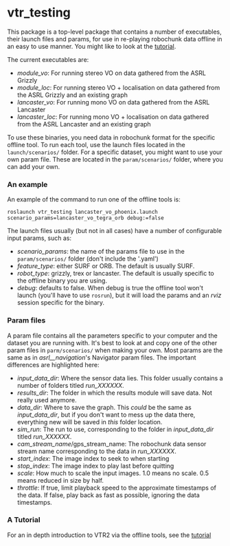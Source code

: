 # vtr_testing

This package is a top-level package that contains a number of executables, their launch files and params, for use in re-playing robochunk data offline in an easy to use manner. You might like to look at the [tutorial](tutorial.md).

The current executables are:

- *module_vo*: For running stereo VO on data gathered from the ASRL Grizzly
- *module_loc*: For running stereo VO + localisation on data gathered from the ASRL Grizzly and an existing graph
- *lancaster_vo*: For running mono VO on data gathered from the ASRL Lancaster
- *lancaster_loc*: For running mono VO + localisation on data gathered from the ASRL Lancaster and an existing graph

To use these binaries, you need data in robochunk format for the specific offline tool. To run each tool, use the launch files located in the `launch/scenarios/` folder.
For a specific dataset, you might want to use your own param file. These are located in the `param/scenarios/` folder, where you can add your own.

### An example

An example of the command to run one of the offline tools is:
```
roslaunch vtr_testing lancaster_vo_phoenix.launch scenario_params=lancaster_vo_tegra_orb debug:=false
```
The launch files usually (but not in all cases) have a number of configurable input params, such as:
  - *scenario_params*: the name of the params file to use in the `param/scenarios/` folder (don't include the '.yaml')
  - *feature_type*: either SURF or ORB. The default is usually SURF.
  - *robot_type*: grizzly, trex or lancaster. The default is usually specific to the offline binary you are using.
  - *debug*: defaults to false. When debug is true the offline tool won't launch (you'll have to use `rosrun`), but it will load the params and an _rviz_ session specific for the binary.

### Param files
A param file contains all the parameters specific to your computer and the dataset you are running with. It's best to look at and copy one of the other param files in `parm/scenarios/` when making your own. Most params are the same as in *asrl__navigation*'s Navigator param files. The important differences are highlighted here:

 - *input_data_dir*: Where the sensor data lies. This folder usually contains a number of folders titled _run_XXXXXX_.
 - *results_dir*: The folder in which the results module will save data. Not really used anymore.
 - *data_dir*: Where to save the graph. This *could* be the same as _input_data_dir_, but if you don't want to mess up the data there, everything new will be saved in *this* folder location.
 - *sim_run*: The run to use, corresponding to the folder in _input_data_dir_ titled _run_XXXXXX_.
 - *cam_stream_name*/gps_stream_name: The robochunk data sensor stream name corresponding to the data in _run_XXXXXX_.
 - *start_index*: The image index to seek to when starting
 - *stop_index*: The image index to play last before quitting
 - *scale*: How much to scale the input images. 1.0 means no scale. 0.5 means reduced in size by half.
 - *throttle*: If true, limit playback speed to the approximate timestamps of the data. If false, play back as fast as possible, ignoring the data timestamps.

### A Tutorial
For an in depth introduction to VTR2 via the offline tools, see the [tutorial](tutorial.md)
